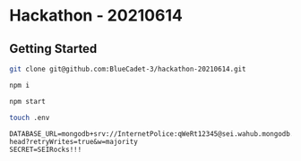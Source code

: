 # Hackathon - 20210614

## Getting Started

```zsh
git clone git@github.com:BlueCadet-3/hackathon-20210614.git
```

```zsh
npm i
```

```zsh
npm start
```

```zsh
touch .env
```

```env
DATABASE_URL=mongodb+srv://InternetPolice:qWeRt12345@sei.wahub.mongodb.net/football-head?retryWrites=true&w=majority
SECRET=SEIRocks!!!
```
